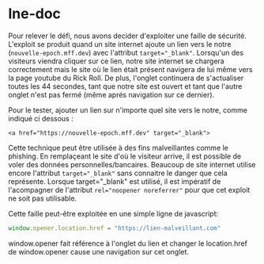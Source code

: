 # lne-doc
Pour relever le défi, nous avons decider d'exploiter une faille de sécurité. L'exploit se produit quand un site internet ajoute un lien vers le notre (`nouvelle-epoch.mff.dev`) avec l'attribut `target="_blank"`.
Lorsqu'un des visiteurs viendra cliquer sur ce lien, notre site internet se chargera correctement mais le site où le lien était présent navigera de lui même vers la page youtube du Rick Roll.
De plus, l'onglet continuera de s'actualiser toutes les 44 secondes, tant que notre site est ouvert et tant que l'autre onglet n'est pas fermé (même aprés navigation sur ce dernier). 

Pour le tester, ajouter un lien sur n'importe quel site vers le notre, comme indiqué ci dessous :

```
<a href="https://nouvelle-epoch.mff.dev" target="_blank">
```

Cette technique peut être utilisée à des fins malveillantes comme le phishing. En remplaçeant le site d'où le visiteur arrive, il est possible de voler des données personnelles/bancaires.
Beaucoup de site internet utilise encore l'attribut `target="_blank"` sans connaitre le danger que cela représente. Lorsque target="_blank" est utilisé, il est impératif de l'acompagner de l'attribut `rel="noopener noreferrer"` pour que cet exploit ne soit pas utilisable.

Cette faille peut-être exploitée en une simple ligne de javascript:

```javascript
window.opener.location.href = "https://lien-malveillant.com"
```

window.opener fait référence à l'onglet du lien et changer le location.href de window.opener cause une navigation sur cet onglet.
